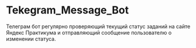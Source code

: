 # Tekegram_Message_Bot
Телеграм бот регулярно проверяющий текущий статус заданий на сайте Яндекс Практикума и отправляющий сообщение пользователю о изменении статуса.
